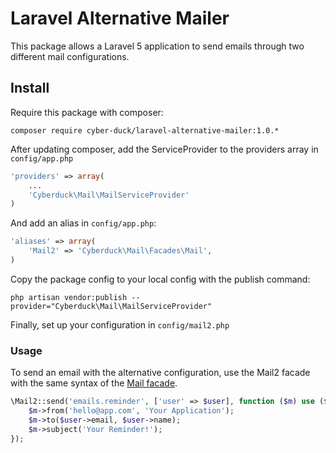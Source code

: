 # Laravel Alternative Mailer
This package allows a Laravel 5 application to send emails through two different mail configurations.

## Install
Require this package with composer:
```
composer require cyber-duck/laravel-alternative-mailer:1.0.*
```

After updating composer, add the ServiceProvider to the providers array in `config/app.php`
```php
'providers' => array(
    ...
    'Cyberduck\Mail\MailServiceProvider'
)
```

And add an alias in `config/app.php`:
```php
'aliases' => array(
    'Mail2' => 'Cyberduck\Mail\Facades\Mail',
)
```

Copy the package config to your local config with the publish command:
```
php artisan vendor:publish --provider="Cyberduck\Mail\MailServiceProvider"
```

Finally, set up your configuration in `config/mail2.php`

### Usage
To send an email with the alternative configuration, use the Mail2 facade with the same syntax of the [Mail facade](https://laravel.com/docs/master/mail#sending-mail).
```php
\Mail2::send('emails.reminder', ['user' => $user], function ($m) use ($user) {
    $m->from('hello@app.com', 'Your Application');
    $m->to($user->email, $user->name);
    $m->subject('Your Reminder!');
});
```